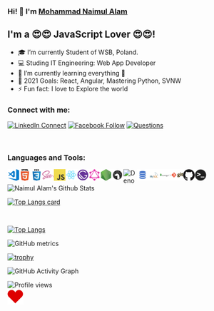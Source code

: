 ### Hi! 👋 I'm  [Mohammad Naimul Alam][website]

## I'm a 😍😍 JavaScript Lover 😍😍!
- 🎓 I’m currently Student of WSB, Poland.
- 💻 Studing IT Engineering: Web App Developer
- 🌱 I’m currently learning everything 🤣
- 🥅 2021 Goals: React, Angular, Mastering Python, SVNW
- ⚡ Fun fact: I love to Explore the world 

### Connect with me:

[![LinkedIn Connect](https://img.shields.io/badge/%20-Connect-black?color=14171A&labelColor=212121&logo=linkedin&logoColor=ffffff)](https://www.linkedin.com/in/naimul-alam/) 
[![Facebook Follow](https://img.shields.io/badge/%20-Follow-black?color=14171A&labelColor=1976d2&logo=facebook&logoColor=ffffff)](https://www.facebook.com/NaimulAlam01/) 
[![Questions](https://img.shields.io/badge/%20-Questions-black?color=14171A&labelColor=fff&logo=linkdin&logoColor=0c0d0e26)](https://www.linkedin.com/in/naimul-alam/)

<br />

### Languages and Tools:

[<img align="left" alt="Visual Studio Code" width="26px" src="https://raw.githubusercontent.com/github/explore/80688e429a7d4ef2fca1e82350fe8e3517d3494d/topics/visual-studio-code/visual-studio-code.png" />][webdevplaylist]
[<img align="left" alt="HTML5" width="26px" src="https://raw.githubusercontent.com/github/explore/80688e429a7d4ef2fca1e82350fe8e3517d3494d/topics/html/html.png" />][webdevplaylist]
[<img align="left" alt="CSS3" width="26px" src="https://raw.githubusercontent.com/github/explore/80688e429a7d4ef2fca1e82350fe8e3517d3494d/topics/css/css.png" />][cssplaylist]
[<img align="left" alt="Sass" width="26px" src="https://raw.githubusercontent.com/github/explore/80688e429a7d4ef2fca1e82350fe8e3517d3494d/topics/sass/sass.png" />][cssplaylist]
[<img align="left" alt="JavaScript" width="26px" src="https://raw.githubusercontent.com/github/explore/80688e429a7d4ef2fca1e82350fe8e3517d3494d/topics/javascript/javascript.png" />][jsplaylist]
[<img align="left" alt="React" width="26px" src="https://raw.githubusercontent.com/github/explore/80688e429a7d4ef2fca1e82350fe8e3517d3494d/topics/react/react.png" />][reactplaylist]
[<img align="left" alt="Gatsby" width="26px" src="https://raw.githubusercontent.com/github/explore/e94815998e4e0713912fed477a1f346ec04c3da2/topics/gatsby/gatsby.png" />][webdevplaylist]
[<img align="left" alt="GraphQL" width="26px" src="https://raw.githubusercontent.com/github/explore/80688e429a7d4ef2fca1e82350fe8e3517d3494d/topics/graphql/graphql.png" />][webdevplaylist]
[<img align="left" alt="Node.js" width="26px" src="https://raw.githubusercontent.com/github/explore/80688e429a7d4ef2fca1e82350fe8e3517d3494d/topics/nodejs/nodejs.png" />][webdevplaylist]
[<img align="left" alt="Deno" width="26px" src="https://raw.githubusercontent.com/github/explore/361e2821e2dea67711cde99c9c40ed357061cf27/topics/deno/deno.png" />][webdevplaylist]
[<img align="left" alt="Deno" width="30px" src="https://raw.githubusercontent.com/rhoit/mode-icons/dump/icons/php.png" />][webdevplaylist]
[<img align="left" alt="SQL" width="26px" src="https://raw.githubusercontent.com/github/explore/80688e429a7d4ef2fca1e82350fe8e3517d3494d/topics/sql/sql.png" />][webdevplaylist]
[<img align="left" alt="MySQL" width="26px" src="https://raw.githubusercontent.com/github/explore/80688e429a7d4ef2fca1e82350fe8e3517d3494d/topics/mysql/mysql.png" />][webdevplaylist]
[<img align="left" alt="MongoDB" width="26px" src="https://raw.githubusercontent.com/github/explore/80688e429a7d4ef2fca1e82350fe8e3517d3494d/topics/mongodb/mongodb.png" />][webdevplaylist]
[<img align="left" alt="Git" width="26px" src="https://raw.githubusercontent.com/github/explore/80688e429a7d4ef2fca1e82350fe8e3517d3494d/topics/git/git.png" />][webdevplaylist]
[<img align="left" alt="GitHub" width="26px" src="https://raw.githubusercontent.com/github/explore/78df643247d429f6cc873026c0622819ad797942/topics/github/github.png" />][webdevplaylist]
[<img align="left" alt="HTML5" width="26px" src="https://raw.githubusercontent.com/github/explore/80688e429a7d4ef2fca1e82350fe8e3517d3494d/topics/terminal/terminal.png" />][webdevplaylist]


<br />

<br />

<img width="550px" alt="Naimul Alam's Github Stats"  src="https://github-readme-stats.vercel.app/api?username=NaimulAlam&show_icons=true"/>

[![Top Langs card](https://github-readme-stats.vercel.app/api/top-langs/?username=NaimulAlam&card_width=550)](https://github.com/NaimulAlam/NaimulAlam)

<br/>

[![Top Langs](https://github-readme-stats.vercel.app/api/top-langs/?username=NaimulAlam )](https://github.com/anuraghazra/github-readme-stats)

![GitHub metrics](https://metrics.lecoq.io/NaimulAlam )  

[![trophy](https://github-profile-trophy.vercel.app/?username=NaimulAlam )](https://github.com/ryo-ma/github-profile-trophy)

![GitHub Activity Graph](https://activity-graph.herokuapp.com/graph?username=NaimulAlam )  


![Profile views](https://gpvc.arturio.dev/NaimulAlam )  
<a href='https://docs.github.com/en/github/supporting-the-open-source-community-with-github-sponsors'><img src='https://raw.githubusercontent.com/acervenky/animated-github-badges/master/assets/sponsorbadge.gif' width='35' height='35'></a>

<br />

[programming]: https://naimulalam.github.io/milestone1/
[website]: https://naimulalam.github.io/milestone1/
[twitter]: https://naimulalam.github.io/milestone1/
[linkedin]: https://naimulalam.github.io/milestone1/
[webdevplaylist]: https://naimulalam.github.io/milestone1/
[jsplaylist]: https://naimulalam.github.io/milestone1/
[cssplaylist]: https://naimulalam.github.io/milestone1/
[reactplaylist]: https://naimulalam.github.io/milestone1/

